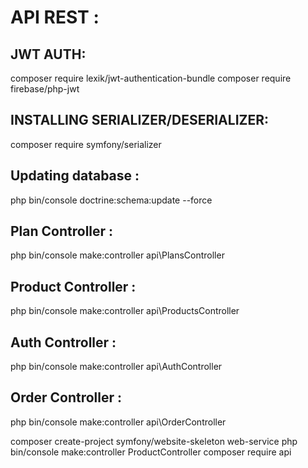 # API REST :

## JWT AUTH:
composer require lexik/jwt-authentication-bundle
composer require firebase/php-jwt

## INSTALLING SERIALIZER/DESERIALIZER:
composer require symfony/serializer

## Updating database :
php bin/console doctrine:schema:update --force

## Plan Controller :
php bin/console make:controller api\PlansController

## Product Controller :
php bin/console make:controller api\ProductsController

## Auth Controller :
php bin/console make:controller api\AuthController

## Order Controller :
php bin/console make:controller api\OrderController

composer create-project symfony/website-skeleton web-service
php bin/console make:controller ProductController
composer require api